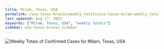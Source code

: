 ```yaml
---
title: Milam, Texas, USA
permalink: /usa-texas-brazos/weekly_totals/usa-texas-milam-weekly_totals.html
last_updated: Aug 17, 2021
keywords: ["Milam, Texas, USA", "weekly totals"]
sidebar: usa-texas-brazos_sidebar
---
```


![Weekly Totals of Confirmed Cases for Milam, Texas, USA](/covid_tracker/images/graphs/usa-texas-milam-weekly_totals_graph.png)

